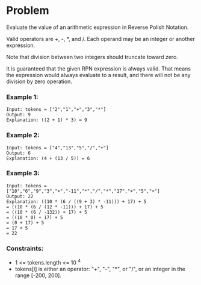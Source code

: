 # Problem

Evaluate the value of an arithmetic expression in Reverse Polish Notation.

Valid operators are +, -, \*, and /. Each operand may be an integer or another expression.

Note that division between two integers should truncate toward zero.

It is guaranteed that the given RPN expression is always valid. That means the expression would always evaluate to a result, and there will not be any division by zero operation.

### Example 1:

```
Input: tokens = ["2","1","+","3","*"]
Output: 9
Explanation: ((2 + 1) * 3) = 9
```

### Example 2:

```
Input: tokens = ["4","13","5","/","+"]
Output: 6
Explanation: (4 + (13 / 5)) = 6
```

### Example 3:

```
Input: tokens = ["10","6","9","3","+","-11","*","/","*","17","+","5","+"]
Output: 22
Explanation: ((10 * (6 / ((9 + 3) * -11))) + 17) + 5
= ((10 * (6 / (12 * -11))) + 17) + 5
= ((10 * (6 / -132)) + 17) + 5
= ((10 * 0) + 17) + 5
= (0 + 17) + 5
= 17 + 5
= 22
```

### Constraints:

- 1 <= tokens.length <= 10 <sup>4 </sup>
- tokens[i] is either an operator: "+", "-", "\*", or "/", or an integer in the range [-200, 200].
